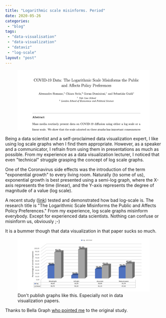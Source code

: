 ```yaml
---
title: "Logarithmic scale misinforms. Period"
date: 2020-05-26
categories: 
 - "blog"
tags: 
 - "data-visualisation"
 - "data-visualization"
 - "dataviz"
 - "log-scale"
layout: "post"
---
```


<!-- wp:image {"id":3290,"sizeSlug":"large"} -->
<figure class="wp-block-image size-large"><img src="/assets/img/2020/05/image-1.png" alt="" class="wp-image-3290"></figure>
<!-- /wp:image -->

<!-- wp:paragraph -->
Being a data scientist and a self-proclaimed data visualization expert, I like using log scale graphs when I find them appropriate. However, as a speaker and a communicator, I refrain from using them in presentations as much as possible. From my experience as a data visualization lecturer, I noticed that even "technical" struggle grasping the concept of log scale graphs. 


<!-- /wp:paragraph -->

<!-- wp:paragraph -->
One of the Coronavirus side effects was the introduction of the term "exponential growth" to every living room. Naturally (to some of us), exponential growth is best presented using a semi-log graph, where the X-axis represents the time (linear), and the Y-axis represents the degree of magnitude of a value (log scale). 


<!-- /wp:paragraph -->

<!-- wp:paragraph -->
A recent study ([link](https://papers.ssrn.com/sol3/papers.cfm?abstract_id=3588511)) tested and demonstrated how bad log-scale is. The research title is "The Logarithmic Scale Misinforms the Public and Affects Policy Preferences." From my experience, log scale graphs misinform everybody. Except for experienced data scientists. Nothing can confuse or misinform us, obviously ;-)


<!-- /wp:paragraph -->

<!-- wp:paragraph -->
It is a bummer though that data visualization in that paper sucks so much.


<!-- /wp:paragraph -->

<!-- wp:image {"id":3293,"sizeSlug":"large"} -->
<figure class="wp-block-image size-large"><img src="/assets/img/2020/05/image-2.png" alt="" class="wp-image-3293"><figcaption>Don't publish graphs like this. Especially not in data visualization papers.</figcaption></figure>
<!-- /wp:image -->

<!-- wp:paragraph -->

<!-- /wp:paragraph -->

<!-- wp:paragraph -->

<!-- /wp:paragraph -->

<!-- wp:paragraph -->

<!-- /wp:paragraph -->

<!-- wp:paragraph -->
Thanks to Bella Graph [who pointed me](https://www.linkedin.com/feed/update/urn:li:activity:6670974053840363521/?commentUrn=urn%3Ali%3Acomment%3A(activity%3A6670973905131339776%2C6670973968515645440)) to the original study.


<!-- /wp:paragraph -->
